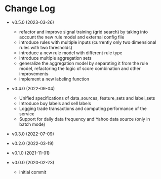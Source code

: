 # Change Log

* v0.5.0 (2023-03-26)
  * refactor and improve signal training (grid search) by taking into account the new rule model and external config file 
  * introduce rules with multiple inputs (currently only two dimensional rules with two thresholds)
  * introduce a new rule model with different rule type 
  * introduce multiple aggregation sets
  * generalize the aggregation model by separating it from the rule model, refactoring the logic of score combination and other improvements
  * implement a new labeling function

* v0.4.0 (2022-09-04)
  * Unified specifications of data_sources, feature_sets and label_sets
  * Introduce buy labels and sell labels
  * Logging trade transactions and computing performance of the service
  * Support for daily data frequency and Yahoo data source (only in batch mode) 

* v0.3.0 (2022-07-09)

* v0.2.0 (2022-03-19)

* v0.1.0 (2021-11-01)

* v0.0.0 (2020-02-23)
  * initial commit
